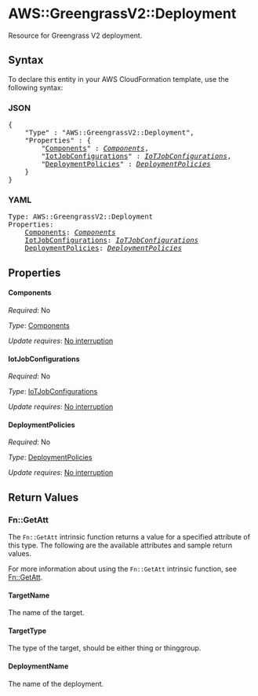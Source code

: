 # AWS::GreengrassV2::Deployment

Resource for Greengrass V2 deployment.

## Syntax

To declare this entity in your AWS CloudFormation template, use the following syntax:

### JSON

<pre>
{
    "Type" : "AWS::GreengrassV2::Deployment",
    "Properties" : {
        "<a href="#components" title="Components">Components</a>" : <i><a href="components.md">Components</a></i>,
        "<a href="#iotjobconfigurations" title="IotJobConfigurations">IotJobConfigurations</a>" : <i><a href="iotjobconfigurations.md">IoTJobConfigurations</a></i>,
        "<a href="#deploymentpolicies" title="DeploymentPolicies">DeploymentPolicies</a>" : <i><a href="deploymentpolicies.md">DeploymentPolicies</a></i>
    }
}
</pre>

### YAML

<pre>
Type: AWS::GreengrassV2::Deployment
Properties:
    <a href="#components" title="Components">Components</a>: <i><a href="components.md">Components</a></i>
    <a href="#iotjobconfigurations" title="IotJobConfigurations">IotJobConfigurations</a>: <i><a href="iotjobconfigurations.md">IoTJobConfigurations</a></i>
    <a href="#deploymentpolicies" title="DeploymentPolicies">DeploymentPolicies</a>: <i><a href="deploymentpolicies.md">DeploymentPolicies</a></i>
</pre>

## Properties

#### Components

_Required_: No

_Type_: <a href="components.md">Components</a>

_Update requires_: [No interruption](https://docs.aws.amazon.com/AWSCloudFormation/latest/UserGuide/using-cfn-updating-stacks-update-behaviors.html#update-no-interrupt)

#### IotJobConfigurations

_Required_: No

_Type_: <a href="iotjobconfigurations.md">IoTJobConfigurations</a>

_Update requires_: [No interruption](https://docs.aws.amazon.com/AWSCloudFormation/latest/UserGuide/using-cfn-updating-stacks-update-behaviors.html#update-no-interrupt)

#### DeploymentPolicies

_Required_: No

_Type_: <a href="deploymentpolicies.md">DeploymentPolicies</a>

_Update requires_: [No interruption](https://docs.aws.amazon.com/AWSCloudFormation/latest/UserGuide/using-cfn-updating-stacks-update-behaviors.html#update-no-interrupt)

## Return Values

### Fn::GetAtt

The `Fn::GetAtt` intrinsic function returns a value for a specified attribute of this type. The following are the available attributes and sample return values.

For more information about using the `Fn::GetAtt` intrinsic function, see [Fn::GetAtt](https://docs.aws.amazon.com/AWSCloudFormation/latest/UserGuide/intrinsic-function-reference-getatt.html).

#### TargetName

The name of the target.

#### TargetType

The type of the target, should be either thing or thinggroup.

#### DeploymentName

The name of the deployment.
